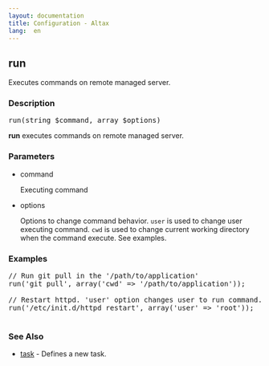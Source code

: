 ```yaml
---
layout: documentation
title: Configuration - Altax
lang:  en
---
```

## run

Executes commands on remote managed server.

### Description

<pre class="php-nonumber">
run(string $command, array $options)
</pre>

**run** executes commands on remote managed server.

### Parameters

* command

  Executing command

* options

  Options to change command behavior.
  `user` is used to change user executing command.
  `cwd` is used to change current working directory when the command execute.
  See examples.




### Examples

<pre class="php-nonumber">
// Run git pull in the '/path/to/application'
run('git pull', array('cwd' => '/path/to/application'));

// Restart httpd. 'user' option changes user to run command. You need to setup sudo configuration on altax ssh connection user.
run('/etc/init.d/httpd restart', array('user' => 'root'));

</pre>

### See Also

* [task](/altax/documentation/configuration/task.html) - Defines a new task.

